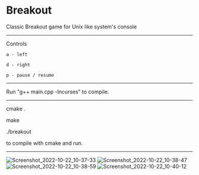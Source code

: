 # Breakout
Classic Breakout game for Unix like system's console
___
Controls
  
    a - left
    
    d - right
  
    p - pause / resume
___
Run "g++ main.cpp -lncurses" to compile.
___
cmake .

make

./breakout

to compile with cmake and run.
___
![Screenshot_2022-10-22_10-37-33](https://user-images.githubusercontent.com/39254771/197324491-9c1f1c72-b611-49d9-86d2-8bd2c7937cb6.png)
![Screenshot_2022-10-22_10-38-47](https://user-images.githubusercontent.com/39254771/197324493-2e90761f-e706-42cc-b375-9da4ab3eee41.png)
![Screenshot_2022-10-22_10-38-59](https://user-images.githubusercontent.com/39254771/197324496-22504814-5783-416a-9130-25a3915f205e.png)
![Screenshot_2022-10-22_10-40-12](https://user-images.githubusercontent.com/39254771/197324499-5905e19d-a371-4822-b07d-9370b88bb55d.png)

